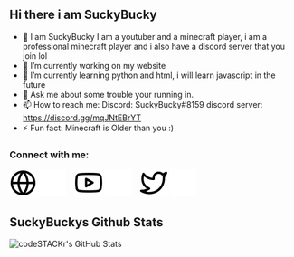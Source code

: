 ## Hi there i am SuckyBucky

- 🍧 I am SuckyBucky I am a youtuber and a minecraft player, i am a professional minecraft player and i also have a discord server that you join lol
- 🔭 I’m currently working on my website
- 🌱 I’m currently learning python and html, i will learn javascript in the future
- 💬 Ask me about some trouble your running in.
- 📫 How to reach me: Discord: SuckyBucky#8159 discord server: https://discord.gg/mqJNtEBrYT
- ⚡ Fun fact: Minecraft is Older than you :)

### Connect with me:

[![website](./img/globe-light.svg)](https://suckybuckyyt.github.io/home)
[![website](./img/globe-dark.svg)](https://suckybuckyyt.github.io/home)
&nbsp;&nbsp;
[![website](./img/youtube-light.svg)](https://www.youtube.com/channel/UCihyS0CvNSElvkYVorSkkxw)
[![website](./img/youtube-dark.svg)](https://www.youtube.com/channel/UCihyS0CvNSElvkYVorSkkxw)
&nbsp;&nbsp;
[![website](./img/twitter-light.svg)](https://twitter.com/SuckyBuckyYT)
[![website](./img/twitter-dark.svg)](https://twitter.com/SuckyBuckyYT)

## SuckyBuckys Github Stats
  <img align="left" alt="codeSTACKr's GitHub Stats" src="https://github-readme-stats.vercel.app/api?username=SuckyBuckyYT&show_icons=true&hide_border=false&title_color=ff652f&icon_color=FFE400&bg_color=09131B&text_color=ffffff&border_color=0c1a25" />

